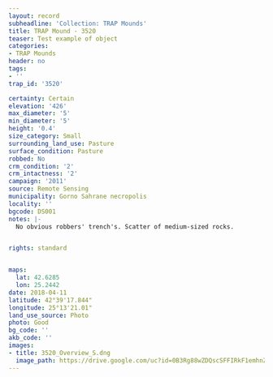 ```yaml
---
layout: record
subheadline: 'Collection: TRAP Mounds'
title: TRAP Mound - 3520
teaser: Test example of object
categories:
- TRAP Mounds
header: no
tags:
- ''
trap_id: '3520'

certainty: Certain
elevation: '426'
max_diameter: '5'
min_diameter: '5'
height: '0.4'
size_category: Small
surrounding_land_use: Pasture
surface_condition: Pasture
robbed: No
crm_condition: '2'
crm_intactness: '2'
campaign: '2011'
source: Remote Sensing
municipality: Gorno Sahrane necropolis
locality: ''
bgcode: DS001
notes: |-
  No obvious robbers' trench's. Scatter of medium-sized rocks.


rights: standard


maps:
  lat: 42.6285
  lon: 25.2442
date: 2018-04-11
latitude: 42°39'17.844"
longitude: 25°13'21.01"
land_use_source: Photo
photo: Good
bg_code: ''
akb_code: ''
images:
- title: 3520_Overview_S.dng
  image_path: https://drive.google.com/uc?id=0B3Rg88wZDQscSFFIRkF1emhnZFk
---
```

